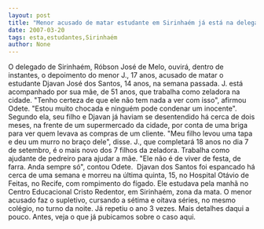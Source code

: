```yaml
---
layout: post
title: "Menor acusado de matar estudante em Sirinhaém já está na delegacia para ser ouvido"
date: 2007-03-20
tags: esta,estudantes,Sirinhaém
author: None
---
```

O delegado de Sirinhaém, Róbson José de Melo, ouvirá, dentro de instantes, o depoimento do menor J., 17 anos, acusado de matar o estudante Djavan José dos Santos, 14 anos, na semana passada.
J. está acompanhado por sua mãe, de 51 anos, que trabalha como zeladora na cidade.
\"Tenho certeza de que ele não tem nada a ver com isso\", afirmou Odete. \"Estou muito chocada e&nbsp;ninguém pode condenar um inocente\".
Segundo ela, seu filho e Djavan já haviam se desentendido há cerca de dois meses, na frente de um&nbsp;supermercado da cidade, por conta de uma briga para ver quem levava as compras de um cliente.
\"Meu filho levou uma tapa e deu um murro no braço dele\", disse. 
J., que completará 18 anos no dia 7 de setembro, é o mais novo dos 7 filhos da zeladora. Trabalha como ajudante de pedreiro para ajudar a mãe. 
\"Ele não é de viver de festa, de farra. Anda sempre só\", contou Odete.&nbsp; Djavan dos Santos foi espancado há cerca de uma semana e morreu na última quinta, 15, no Hospital Otávio de Feitas, no Recife, com rompimento do fígado.
Ele estudava pela manhã no Centro Educacional Cristo Redentor, em Sirinhaém, zona da mata. O menor acusado faz o supletivo, cursando a sétima e oitava séries, no mesmo colégio, no turno da noite. Já repetiu o ano 3 vezes.
Mais detalhes daqui a pouco.
Antes, veja o que já pubicamos sobre o caso aqui. 